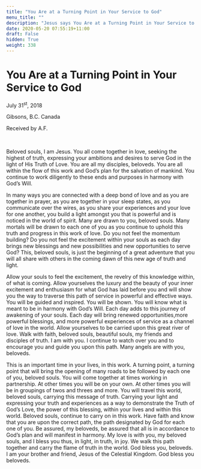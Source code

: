 ```yaml
---
title: "You Are at a Turning Point in Your Service to God"
menu_title: ""
description: "Jesus says You Are at a Turning Point in Your Service to God"
date: 2020-05-20 07:55:19+11:00
draft: False
hidden: True
weight: 338
---
```

# You Are at a Turning Point in Your Service to God

July 31<sup>st</sup>, 2018

Gibsons, B.C. Canada

Received by A.F.

 

Beloved souls, I am Jesus. You all come together in love, seeking the highest of truth, expressing your ambitions and desires to serve God in the light of His Truth of Love.  You are all my disciples, beloveds. You are all within the flow of this work and God’s plan for the salvation of mankind. You continue to work diligently to these ends and purposes in harmony with God’s Will. 

In many ways you are connected with a deep bond of love and as you are together in prayer, as you are together in your sleep states, as you communicate over the wires, as you share your experiences and your love for one another, you build a light amongst you that is powerful and is noticed in the world of spirit. Many are drawn to you, beloved souls. Many mortals will be drawn to each one of you as you continue to uphold this truth and progress in this work of love. Do you not feel the momentum building?  Do you not feel the excitement within your souls as each day brings new blessings and new possibilities and new opportunities to serve God? This, beloved souls, is just the beginning of a great adventure that you will all share with others in the coming dawn of this new age of truth and light. 

Allow your souls to feel the excitement, the revelry of this knowledge within, of what is coming. Allow yourselves the luxury and the beauty of your inner excitement and enthusiasm for what God has laid before you and will show you the way to traverse this path of service in powerful and effective ways. You will be guided and inspired. You will be shown. You will know what is meant to be in harmony with God’s Will.  Each day adds to this journey of awakening of your souls. Each day will bring renewed opportunities,more powerful blessings, and more powerful experiences of service as a channel of love in the world. Allow yourselves to be carried upon this great river of love. Walk with faith, beloved souls, beautiful souls, my friends and disciples of truth. I am with you. I continue to watch over you and to encourage you and guide you upon this path. Many angels are with you, beloveds. 

This is an important time in your lives, in this work. A turning point, a turning point that will bring the opening of many roads to be followed by each one of you, beloved souls. You will come together at times working in partnership. At other times you will be on your own. At other times you will be in groupings of twos and threes and more. You will travel this world, beloved souls, carrying this message of truth. Carrying your light and expressing your truth and experiences as a way to demonstrate the Truth of God’s Love, the power of this blessing, within your lives and within this world. Beloved souls, continue to carry on in this work. Have faith and know that you are upon the correct path, the path designated by God for each one of you. Be assured, my beloveds, be assured that all is in accordance to God’s plan and will manifest in harmony. My love is with you, my beloved souls, and I bless you thus, in light, in truth, in joy. We walk this path together and carry the flame of truth in the world. God bless you, beloveds. I am your brother and friend, Jesus of the Celestial Kingdom. God bless you beloveds. 